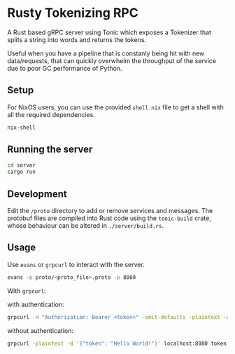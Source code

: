# Rusty Tokenizing RPC

A Rust based gRPC server using Tonic which exposes a Tokenizer that splits a string into words and returns the tokens.

Useful when you have a pipeline that is constanly being hit with new data/requests, that can quickly overwhelm the throughput of the service due to poor GC performance of Python.

## Setup

For NixOS users, you can use the provided `shell.nix` file to get a shell with all the required dependencies.

```bash
nix-shell
```

## Running the server

```bash
cd server
cargo run
```

## Development

Edit the `/proto` directory to add or remove services and messages. The protobuf files are compiled into Rust code using the `tonic-build` crate, whose behaviour can be altered in `./server/build.rs`.

## Usage

Use `evans` or `grpcurl` to interact with the server.

```bash
evans -p proto/<proto_file>.proto -p 8080
```

With `grpcurl`:

with authentication:

```bash
grpcurl -H "Authorization: Bearer <token>" -emit-defaults -plaintext -d '{"token": "Hello World!"}' localhost:8080 token.Token.ProcessToken
```

without authentication:

```bash
grpcurl -plaintext -d '{"token": "Hello World!"}' localhost:8080 token.Token.ProcessToken
```
